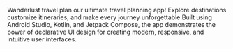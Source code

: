 Wanderlust travel plan
our ultimate travel planning app! Explore destinations
customize itineraries, and make every journey unforgettable.Built using Android Studio, Kotlin, and Jetpack Compose, the app demonstrates the power of declarative UI design for creating modern, responsive, and intuitive user interfaces.
